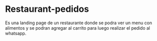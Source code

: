 # Restaurant-pedidos
Es una landing page de un restaurante donde se podra ver un menu con alimentos y se podran agregar al carrito para luego realizar el pedido al whatsapp.
